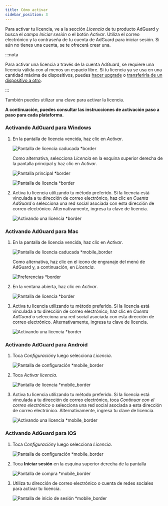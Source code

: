 ```yaml
---
title: Cómo activar
sidebar_position: 3
---
```


Para activar tu licencia, ve a la sección *Licencia* de tu producto AdGuard y busca el *campo Iniciar sesión* o el botón *Activar*. Utiliza el correo electrónico y la contraseña de tu cuenta de AdGuard para iniciar sesión. Si aún no tienes una cuenta, se te ofrecerá crear una.

:::nota

Para activar una licencia a través de la cuenta AdGuard, se requiere una licencia válida con al menos un espacio libre. Si tu licencia ya se usa en una cantidad máxima de dispositivos, puedes [hacer upgrade](../payment-options#upgrade) o [transferirla de un dispositivo a otro](../transfer).

:::

También puedes utilizar una clave [](../what-is#license-key) para activar la licencia.

**A continuación, puedes consultar las instrucciones de activación paso a paso para cada plataforma.**

### Activando AdGuard para Windows

1. En la pantalla de licencia vencida, haz clic en *Activar*.

    ![Pantalla de licencia caducada *border](https://cdn.adtidy.org/blog/new/eapwtexp.png)

    Como alternativa, selecciona *Licencia* en la esquina superior derecha de la pantalla principal y haz clic en *Activar*.

    ![Pantalla principal *border](https://cdn.adtidy.org/blog/new/ca313hmain-screen.png)

    ![Pantalla de licencia *border](https://cdn.adtidy.org/blog/new/n7nkclicense-screen.png)

1. Activa tu licencia utilizando tu método preferido. Si la licencia está vinculada a tu dirección de correo electrónico, haz clic en *Cuenta AdGuard* o selecciona una red social asociada con esta dirección de correo electrónico. Alternativamente, ingresa tu clave de licencia.

    ![Activando una licencia *border](https://cdn.adtidy.org/blog/new/lnzz5activate-license.png)

### Activando AdGuard para Mac

1. En la pantalla de licencia vencida, haz clic en *Activar*.

    ![Pantalla de licencia caducada *mobile_border](https://cdn.adtidy.org/blog/new/o9bhtexpired-screen.png)

    Como alternativa, haz clic en el icono de engranaje del menú de AdGuard y, a continuación, en *Licencia*.

    ![Preferencias *border](https://cdn.adtidy.org/blog/new/xuyqmpreferences.png)

1. En la ventana abierta, haz clic en *Activar*.

    ![Pantalla de licencia *border](https://cdn.adtidy.org/blog/new/8rbc8license-screen.png)

1. Activa tu licencia utilizando tu método preferido. Si la licencia está vinculada a tu dirección de correo electrónico, haz clic en *Cuenta AdGuard* o selecciona una red social asociada con esta dirección de correo electrónico. Alternativamente, ingresa tu clave de licencia.

    ![Activando una licencia *border](https://cdn.adtidy.org/blog/new/tws3jkactivate-license.png)

### Activando AdGuard para Android

1. Toca *Configuración*y luego selecciona *Licencia*.

    ![Pantalla de configuración *mobile_border](https://cdn.adtidy.org/blog/new/sbdcysettings.png)

1. Toca *Activar licencia*.

    ![Pantalla de licencia *mobile_border](https://cdn.adtidy.org/blog/new/04fs1license-screen.png)

1. Activa tu licencia utilizando tu método preferido. Si la licencia está vinculada a tu dirección de correo electrónico, toca *Continuar con el correo electrónico* o selecciona una red social asociada a esta dirección de correo electrónico. Alternativamente, ingresa tu clave de licencia.

    ![Activando una licencia *mobile_border](https://cdn.adtidy.org/blog/new/sbxttactivate-license.png)

### Activando AdGuard para iOS

1. Toca *Configuración*y luego selecciona *Licencia*.

    ![Pantalla de configuración *mobile_border](https://cdn.adtidy.org/blog/new/uf8f1fsettings.png)

1. Toca **Iniciar sesión** en la esquina superior derecha de la pantalla

    ![Pantalla de compra *mobile_border](https://cdn.adtidy.org/blog/new/10j5bhpurchase-page.png)

1. Utiliza tu dirección de correo electrónico o cuenta de redes sociales para activar tu licencia.

    ![Pantalla de inicio de sesión *mobile_border](https://cdn.adtidy.org/blog/new/prnjdlogin-page.png)
